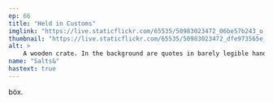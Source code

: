 ```yaml
---
ep: 66
title: "Held in Customs"
imglink: "https://live.staticflickr.com/65535/50983023472_06be57b243_o.jpg"
thumbnail: "https://live.staticflickr.com/65535/50983023472_dfe973565e_q.jpg"
alt: >
    A wooden crate. In the background are quotes in barely legible handwriting, with some words obscured by the crate or continuing off-page. &quot;... king back on it now, the thing I find h... elieve is how well I slept. ... a restful night&#x27;s sle... d I didn&#x27;t drea... e pain in my leg... t woke me. The... ll cramps drag... slowly from unco... I tried to shift th... more comfortable... sition under the... cover... I still tried, slow... one at a time, to move... every limb and part of my body, hoping desperately that one of them would pass out into the open air and reassure me I wasn&#x27;t trapped within that small wooden cube. But I could barely move any of them and it soon became appa... that my prison was indeed a sturdy wooden crate.&quot; The words &quot;trapped&quot; and &quot;a sturdy wooden crate&quot; are traced over in red biro.
name: "Salts&"
hastext: true
---
```

böx.